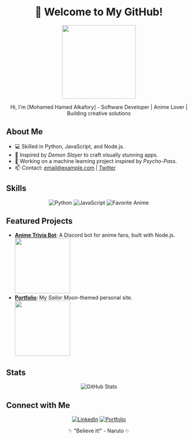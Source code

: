 <div align="center">
  <h1>👋 Welcome to My GitHub!</h1>
  <img src="https://media.giphy.com/media/anime_character_waving/giphy.gif" width="200"/>
  <p>Hi, I'm [Mohamed Hamed Alkafory] - Software Developer | Anime Lover | Building creative solutions</p>
</div>

## About Me
- 💻 Skilled in Python, JavaScript, and Node.js.
- 🎨 Inspired by *Demon Slayer* to craft visually stunning apps.
- 🌟 Working on a machine learning project inspired by *Psycho-Pass*.
- 📫 Contact: [email@example.com](alkmohamed40@gmail.com) | [Twitter](https://twitter.com/yourhandle)

## Skills
<div align="center">
  <img src="https://img.shields.io/badge/Python-3776AB?style=for-the-badge&logo=python&logoColor=white" alt="Python"/>
  <img src="https://img.shields.io/badge/JavaScript-F7DF1E?style=for-the-badge&logo=javascript&logoColor=black" alt="JavaScript"/>
  <img src="https://img.shields.io/badge/Favorite_Anime-Naruto-FF4500?style=for-the-badge" alt="Favorite Anime"/>
</div>

## Featured Projects
- **[Anime Trivia Bot](https://github.com/yourusername/anime-bot)**: A Discord bot for anime fans, built with Node.js.  
  <img src="https://your-image-host/bot_screenshot.png" width="150"/>
- **[Portfolio](https://github.com/yourusername/portfolio)**: My *Sailor Moon*-themed personal site.  
  <img src="https://your-image-host/portfolio_screenshot.png" width="150"/>

## Stats
<div align="center">
  <img src="https://github-readme-stats.vercel.app/api?username=yourusername&show_icons=true&theme=tokyonight" alt="GitHub Stats"/>
</div>

## Connect with Me
<div align="center">
  <a href="https://linkedin.com/in/yourprofile"><img src="https://img.shields.io/badge/LinkedIn-0077B5?style=for-the-badge&logo=linkedin&logoColor=white" alt="LinkedIn"/></a>
  <a href="https://yourportfolio.com"><img src="https://img.shields.io/badge/Portfolio-FF69B4?style=for-the-badge&logo=web&logoColor=white" alt="Portfolio"/></a>
</div>

<div align="center">
  <p>✨ "Believe it!" - Naruto ✨</p>
</div>
